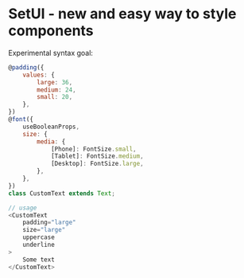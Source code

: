 # SetUI - new and easy way to style components

Experimental syntax goal:

```js
@padding({
    values: {
        large: 36,
        medium: 24,
        small: 20,
    },
})
@font({
    useBooleanProps,
    size: {
        media: {
            [Phone]: FontSize.small,
            [Tablet]: FontSize.medium,
            [Desktop]: FontSize.large,
        },
    },
})
class CustomText extends Text;

// usage
<CustomText
    padding="large"
    size="large"
    uppercase
    underline
>
    Some text
</CustomText>
```
